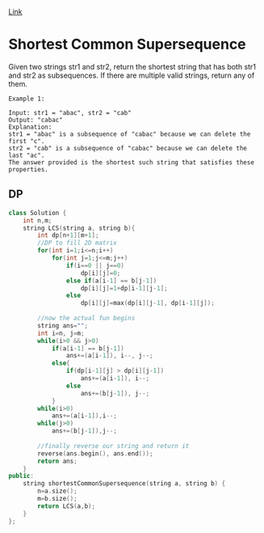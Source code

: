 [Link](https://leetcode.com/problems/shortest-common-supersequence/)
# Shortest Common Supersequence
Given two strings str1 and str2, return the shortest string that has both str1 and str2 as subsequences. If there are multiple valid strings, return any of them.
```
Example 1:

Input: str1 = "abac", str2 = "cab"
Output: "cabac"
Explanation: 
str1 = "abac" is a subsequence of "cabac" because we can delete the first "c".
str2 = "cab" is a subsequence of "cabac" because we can delete the last "ac".
The answer provided is the shortest such string that satisfies these properties.
```
## DP
```cpp
class Solution {
    int n,m;
    string LCS(string a, string b){
        int dp[n+1][m+1]; 
        //DP to fill 2D matrix
        for(int i=1;i<=n;i++)
            for(int j=1;j<=m;j++)
                if(i==0 || j==0) 
                    dp[i][j]=0;
                else if(a[i-1] == b[j-1])
                    dp[i][j]=1+dp[i-1][j-1];
                else
                    dp[i][j]=max(dp[i][j-1], dp[i-1][j]);
        
        //now the actual fun begins 
        string ans="";
        int i=n, j=m;
        while(i>0 && j>0)
            if(a[i-1] == b[j-1])
                ans+=(a[i-1]), i--, j--;
            else{
                if(dp[i-1][j] > dp[i][j-1])
                    ans+=(a[i-1]), i--;
                else
                    ans+=(b[j-1]), j--;
            }
        while(i>0)
            ans+=(a[i-1]),i--;
        while(j>0)
            ans+=(b[j-1]),j--;
        
        //finally reverse our string and return it
        reverse(ans.begin(), ans.end());
        return ans;
    }
public:
    string shortestCommonSupersequence(string a, string b) {
        n=a.size();
        m=b.size();     
        return LCS(a,b);
    }
};
```